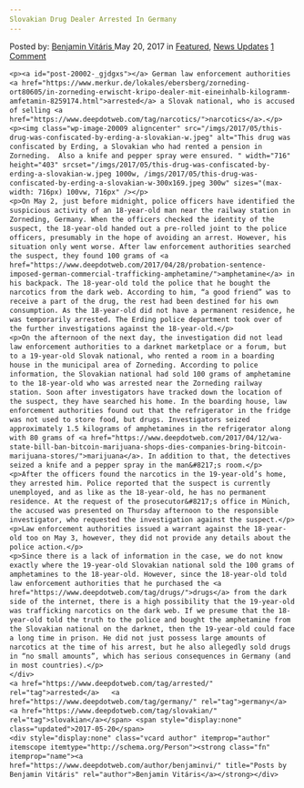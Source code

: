 ```yaml
---
Slovakian Drug Dealer Arrested In Germany
---
```

<article class="post-listing post-20002 post type-post status-publish format-standard has-post-thumbnail hentry  tag-germany tag-slovakian">
    <div class="post-inner">
        <span>Posted by: <a href="https://www.deepdotweb.com/author/benjaminvi/" title="">Benjamin Vitáris </a></span>
    <span>May 20, 2017</span>
    <span>in <a href="https://www.deepdotweb.com/category/deepdot-news/" rel="category tag">Featured</a>, <a href="https://www.deepdotweb.com/category/news-updates/" rel="category tag">News Updates</a></span>
    <span><a href="https://www.deepdotweb.com/2017/05/20/slovakian-drug-dealer-arrested-germany/#comments">1 Comment</a></span>
    </p>
    <div class="clear"></div>
    
    <p><a id="post-20002-_gjdgxs"></a> German law enforcement authorities <a href="https://www.merkur.de/lokales/ebersberg/zorneding-ort80605/in-zorneding-erwischt-kripo-dealer-mit-eineinhalb-kilogramm-amfetamin-8259174.html">arrested</a> a Slovak national, who is accused of selling <a href="https://www.deepdotweb.com/tag/narcotics/">narcotics</a>.</p>
    <p><img class="wp-image-20009 aligncenter" src="/imgs/2017/05/this-drug-was-confiscated-by-erding-a-slovakian-w.jpeg" alt="This drug was confiscated by Erding, a Slovakian who had rented a pension in Zorneding.  Also a knife and pepper spray were ensured. " width="716" height="403" srcset="/imgs/2017/05/this-drug-was-confiscated-by-erding-a-slovakian-w.jpeg 1000w, /imgs/2017/05/this-drug-was-confiscated-by-erding-a-slovakian-w-300x169.jpeg 300w" sizes="(max-width: 716px) 100vw, 716px" /></p>
    <p>On May 2, just before midnight, police officers have identified the suspicious activity of an 18-year-old man near the railway station in Zorneding, Germany. When the officers checked the identity of the suspect, the 18-year-old handed out a pre-rolled joint to the police officers, presumably in the hope of avoiding an arrest. However, his situation only went worse. After law enforcement authorities searched the suspect, they found 100 grams of <a href="https://www.deepdotweb.com/2017/04/28/probation-sentence-imposed-german-commercial-trafficking-amphetamine/">amphetamine</a> in his backpack. The 18-year-old told the police that he bought the narcotics from the dark web. According to him, “a good friend” was to receive a part of the drug, the rest had been destined for his own consumption. As the 18-year-old did not have a permanent residence, he was temporarily arrested. The Erding police department took over of the further investigations against the 18-year-old.</p>
    <p>On the afternoon of the next day, the investigation did not lead law enforcement authorities to a darknet marketplace or a forum, but to a 19-year-old Slovak national, who rented a room in a boarding house in the municipal area of Zorneding. According to police information, the Slovakian national had sold 100 grams of amphetamine to the 18-year-old who was arrested near the Zorneding railway station. Soon after investigators have tracked down the location of the suspect, they have searched his home. In the boarding house, law enforcement authorities found out that the refrigerator in the fridge was not used to store food, but drugs. Investigators seized approximately 1.5 kilograms of amphetamines in the refrigerator along with 80 grams of <a href="https://www.deepdotweb.com/2017/04/12/wa-state-bill-ban-bitcoin-marijuana-shops-dies-companies-bring-bitcoin-marijuana-stores/">marijuana</a>. In addition to that, the detectives seized a knife and a pepper spray in the man&#8217;s room.</p>
    <p>After the officers found the narcotics in the 19-year-old’s home, they arrested him. Police reported that the suspect is currently unemployed, and as like as the 18-year-old, he has no permanent residence. At the request of the prosecutor&#8217;s office in Münich, the accused was presented on Thursday afternoon to the responsible investigator, who requested the investigation against the suspect.</p>
    <p>Law enforcement authorities issued a warrant against the 18-year-old too on May 3, however, they did not provide any details about the police action.</p>
    <p>Since there is a lack of information in the case, we do not know exactly where the 19-year-old Slovakian national sold the 100 grams of amphetamines to the 18-year-old. However, since the 18-year-old told law enforcement authorities that he purchased the <a href="https://www.deepdotweb.com/tag/drugs/">drugs</a> from the dark side of the internet, there is a high possibility that the 19-year-old was trafficking narcotics on the dark web. If we presume that the 18-year-old told the truth to the police and bought the amphetamine from the Slovakian national on the darknet, then the 19-year-old could face a long time in prison. He did not just possess large amounts of narcotics at the time of his arrest, but he also allegedly sold drugs in “no small amounts”, which has serious consequences in Germany (and in most countries).</p>
    </div>
    <a href="https://www.deepdotweb.com/tag/arrested/" rel="tag">arrested</a>   <a href="https://www.deepdotweb.com/tag/germany/" rel="tag">germany</a> <a href="https://www.deepdotweb.com/tag/slovakian/" rel="tag">slovakian</a></span> <span style="display:none" class="updated">2017-05-20</span>
    <div style="display:none" class="vcard author" itemprop="author" itemscope itemtype="http://schema.org/Person"><strong class="fn" itemprop="name"><a href="https://www.deepdotweb.com/author/benjaminvi/" title="Posts by Benjamin Vitáris" rel="author">Benjamin Vitáris</a></strong></div>
    
